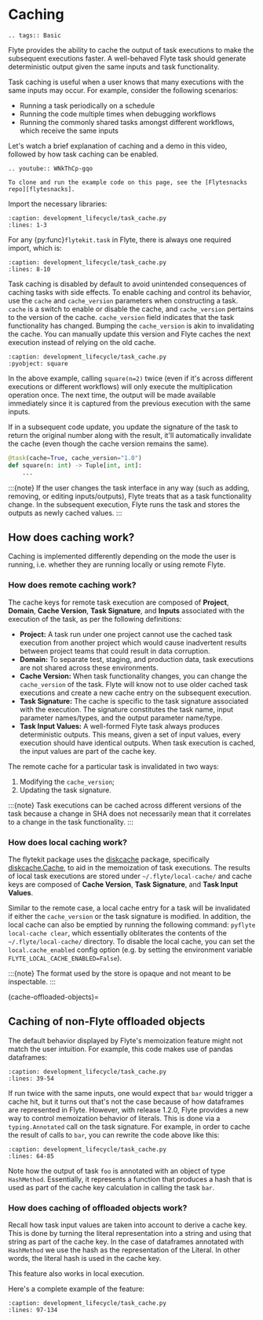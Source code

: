 # Caching

```{eval-rst}
.. tags:: Basic
```

Flyte provides the ability to cache the output of task executions to make the subsequent executions faster. A well-behaved Flyte task should generate deterministic output given the same inputs and task functionality.

Task caching is useful when a user knows that many executions with the same inputs may occur. For example, consider the following scenarios:

- Running a task periodically on a schedule
- Running the code multiple times when debugging workflows
- Running the commonly shared tasks amongst different workflows, which receive the same inputs

Let's watch a brief explanation of caching and a demo in this video, followed by how task caching can be enabled.

```{eval-rst}
.. youtube:: WNkThCp-gqo

```

```{note}
To clone and run the example code on this page, see the [Flytesnacks repo][flytesnacks].
```

Import the necessary libraries:

```{rli} https://raw.githubusercontent.com/flyteorg/flytesnacks/master/examples/development_lifecycle/development_lifecycle/task_cache.py
:caption: development_lifecycle/task_cache.py
:lines: 1-3
```

For any {py:func}`flytekit.task` in Flyte, there is always one required import, which is:

```{rli} https://raw.githubusercontent.com/flyteorg/flytesnacks/master/examples/development_lifecycle/development_lifecycle/task_cache.py
:caption: development_lifecycle/task_cache.py
:lines: 8-10
```

Task caching is disabled by default to avoid unintended consequences of caching tasks with side effects. To enable caching and control its behavior, use the `cache` and `cache_version` parameters when constructing a task.
`cache` is a switch to enable or disable the cache, and `cache_version` pertains to the version of the cache.
`cache_version` field indicates that the task functionality has changed.
Bumping the `cache_version` is akin to invalidating the cache.
You can manually update this version and Flyte caches the next execution instead of relying on the old cache.

```{rli} https://raw.githubusercontent.com/flyteorg/flytesnacks/master/examples/development_lifecycle/development_lifecycle/task_cache.py
:caption: development_lifecycle/task_cache.py
:pyobject: square
```

In the above example, calling `square(n=2)` twice (even if it's across different executions or different workflows) will only execute the multiplication operation once.
The next time, the output will be made available immediately since it is captured from the previous execution with the same inputs.

If in a subsequent code update, you update the signature of the task to return the original number along with the result, it'll automatically invalidate the cache (even though the cache version remains the same).

```python
@task(cache=True, cache_version="1.0")
def square(n: int) -> Tuple[int, int]:
    ...
```

:::{note}
If the user changes the task interface in any way (such as adding, removing, or editing inputs/outputs), Flyte treats that as a task functionality change. In the subsequent execution, Flyte runs the task and stores the outputs as newly cached values.
:::

## How does caching work?

Caching is implemented differently depending on the mode the user is running, i.e. whether they are running locally or using remote Flyte.

### How does remote caching work?

The cache keys for remote task execution are composed of **Project**, **Domain**, **Cache Version**, **Task Signature**, and **Inputs** associated with the execution of the task, as per the following definitions:

- **Project:** A task run under one project cannot use the cached task execution from another project which would cause inadvertent results between project teams that could result in data corruption.
- **Domain:** To separate test, staging, and production data, task executions are not shared across these environments.
- **Cache Version:** When task functionality changes, you can change the `cache_version` of the task. Flyte will know not to use older cached task executions and create a new cache entry on the subsequent execution.
- **Task Signature:** The cache is specific to the task signature associated with the execution. The signature constitutes the task name, input parameter names/types, and the output parameter name/type.
- **Task Input Values:** A well-formed Flyte task always produces deterministic outputs. This means, given a set of input values, every execution should have identical outputs. When task execution is cached, the input values are part of the cache key.

The remote cache for a particular task is invalidated in two ways:

1. Modifying the `cache_version`;
2. Updating the task signature.

:::{note}
Task executions can be cached across different versions of the task because a change in SHA does not necessarily mean that it correlates to a change in the task functionality.
:::

### How does local caching work?

The flytekit package uses the [diskcache](https://github.com/grantjenks/python-diskcache) package, specifically [diskcache.Cache](http://www.grantjenks.com/docs/diskcache/tutorial.html#cache), to aid in the memoization of task executions. The results of local task executions are stored under `~/.flyte/local-cache/` and cache keys are composed of **Cache Version**, **Task Signature**, and **Task Input Values**.

Similar to the remote case, a local cache entry for a task will be invalidated if either the `cache_version` or the task signature is modified. In addition, the local cache can also be emptied by running the following command: `pyflyte local-cache clear`, which essentially obliterates the contents of the `~/.flyte/local-cache/` directory.
To disable the local cache, you can set the `local.cache_enabled` config option (e.g. by setting the environment variable `FLYTE_LOCAL_CACHE_ENABLED=False`).

:::{note}
The format used by the store is opaque and not meant to be inspectable.
:::

(cache-offloaded-objects)=

## Caching of non-Flyte offloaded objects

The default behavior displayed by Flyte's memoization feature might not match the user intuition. For example, this code makes use of pandas dataframes:

```{rli} https://raw.githubusercontent.com/flyteorg/flytesnacks/master/examples/development_lifecycle/development_lifecycle/task_cache.py
:caption: development_lifecycle/task_cache.py
:lines: 39-54
```

If run twice with the same inputs, one would expect that `bar` would trigger a cache hit, but it turns out that's not the case because of how dataframes are represented in Flyte.
However, with release 1.2.0, Flyte provides a new way to control memoization behavior of literals. This is done via a `typing.Annotated` call on the task signature.
For example, in order to cache the result of calls to `bar`, you can rewrite the code above like this:

```{rli} https://raw.githubusercontent.com/flyteorg/flytesnacks/master/examples/development_lifecycle/development_lifecycle/task_cache.py
:caption: development_lifecycle/task_cache.py
:lines: 64-85
```

Note how the output of task `foo` is annotated with an object of type `HashMethod`. Essentially, it represents a function that produces a hash that is used as part of the cache key calculation in calling the task `bar`.

### How does caching of offloaded objects work?

Recall how task input values are taken into account to derive a cache key.
This is done by turning the literal representation into a string and using that string as part of the cache key. In the case of dataframes annotated with `HashMethod` we use the hash as the representation of the Literal. In other words, the literal hash is used in the cache key.

This feature also works in local execution.

Here's a complete example of the feature:

```{rli} https://raw.githubusercontent.com/flyteorg/flytesnacks/master/examples/development_lifecycle/development_lifecycle/task_cache.py
:caption: development_lifecycle/task_cache.py
:lines: 97-134
```

[flytesnacks]: https://github.com/flyteorg/flytesnacks/tree/master/examples/development_lifecycle/
